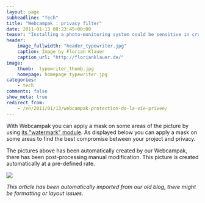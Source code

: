 ```yaml
---
layout: page
subheadline: "Tech"
title: "Webcampak : privacy filter"
date: 2011-01-13 08:23:45+00:00
teaser: "Installing a photo-monitoring system could be sensitive in crowded environments where inhabitants of the area want to protect their privacy, especially if you plan to publish high resolution pictures live."
header:
    image_fullwidth: "header_typewriter.jpg"
    caption: Image by Florian Klauer
    caption_url: "http://florianklauer.de/"
image:
    thumb:  typewriter_thumb.jpg
    homepage: homepage_typewriter.jpg
categories:
    - tech
comments: false
show_meta: true
redirect_from:
    - /en/2011/01/13/webcampak-protection-de-la-vie-privee/
---
```

With Webcampak you can apply a mask on some areas of the picture by using [its "watermark" module](http://wiki.webcampak.com/index.php?title=Manuel_d'utilisation_-_Fran%C3%A7ais#Watermark). As displayed below you can apply a mask on some areas to find the best compromise between your project and privacy.

The pictures above has been automatically created by our Webcampak, there has been post-processing manual modification. This picture is created automatically at a pre-defined rate.

[![](http://infracom-france.com/blog2/wp-content/uploads/2011/01/webcam-1024x768.jpg)](http://infracom-france.com/blog2/wp-content/uploads/2011/01/webcam-1024x768.jpg)

_This article has been automatically imported from our old blog, there might be formatting or layout issues._

